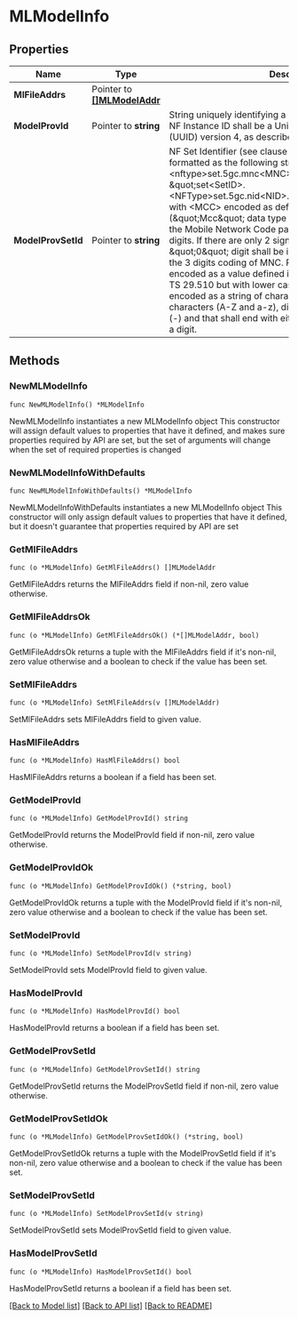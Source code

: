 # MLModelInfo

## Properties

Name | Type | Description | Notes
------------ | ------------- | ------------- | -------------
**MlFileAddrs** | Pointer to [**[]MLModelAddr**](MLModelAddr.md) |  | [optional] 
**ModelProvId** | Pointer to **string** | String uniquely identifying a NF instance. The format of the NF Instance ID shall be a  Universally Unique Identifier (UUID) version 4, as described in IETF RFC 4122.   | [optional] 
**ModelProvSetId** | Pointer to **string** | NF Set Identifier (see clause 28.12 of 3GPP TS 23.003), formatted as the following string \&quot;set&lt;Set ID&gt;.&lt;nftype&gt;set.5gc.mnc&lt;MNC&gt;.mcc&lt;MCC&gt;\&quot;, or  \&quot;set&lt;SetID&gt;.&lt;NFType&gt;set.5gc.nid&lt;NID&gt;.mnc&lt;MNC&gt;.mcc&lt;MCC&gt;\&quot; with  &lt;MCC&gt; encoded as defined in clause 5.4.2 (\&quot;Mcc\&quot; data type definition)  &lt;MNC&gt; encoding the Mobile Network Code part of the PLMN, comprising 3 digits.    If there are only 2 significant digits in the MNC, one \&quot;0\&quot; digit shall be inserted    at the left side to fill the 3 digits coding of MNC.  Pattern: &#39;^[0-9]{3}$&#39; &lt;NFType&gt; encoded as a value defined in Table 6.1.6.3.3-1 of 3GPP TS 29.510 but    with lower case characters &lt;Set ID&gt; encoded as a string of characters consisting of    alphabetic characters (A-Z and a-z), digits (0-9) and/or the hyphen (-) and that    shall end with either an alphabetic character or a digit.   | [optional] 

## Methods

### NewMLModelInfo

`func NewMLModelInfo() *MLModelInfo`

NewMLModelInfo instantiates a new MLModelInfo object
This constructor will assign default values to properties that have it defined,
and makes sure properties required by API are set, but the set of arguments
will change when the set of required properties is changed

### NewMLModelInfoWithDefaults

`func NewMLModelInfoWithDefaults() *MLModelInfo`

NewMLModelInfoWithDefaults instantiates a new MLModelInfo object
This constructor will only assign default values to properties that have it defined,
but it doesn't guarantee that properties required by API are set

### GetMlFileAddrs

`func (o *MLModelInfo) GetMlFileAddrs() []MLModelAddr`

GetMlFileAddrs returns the MlFileAddrs field if non-nil, zero value otherwise.

### GetMlFileAddrsOk

`func (o *MLModelInfo) GetMlFileAddrsOk() (*[]MLModelAddr, bool)`

GetMlFileAddrsOk returns a tuple with the MlFileAddrs field if it's non-nil, zero value otherwise
and a boolean to check if the value has been set.

### SetMlFileAddrs

`func (o *MLModelInfo) SetMlFileAddrs(v []MLModelAddr)`

SetMlFileAddrs sets MlFileAddrs field to given value.

### HasMlFileAddrs

`func (o *MLModelInfo) HasMlFileAddrs() bool`

HasMlFileAddrs returns a boolean if a field has been set.

### GetModelProvId

`func (o *MLModelInfo) GetModelProvId() string`

GetModelProvId returns the ModelProvId field if non-nil, zero value otherwise.

### GetModelProvIdOk

`func (o *MLModelInfo) GetModelProvIdOk() (*string, bool)`

GetModelProvIdOk returns a tuple with the ModelProvId field if it's non-nil, zero value otherwise
and a boolean to check if the value has been set.

### SetModelProvId

`func (o *MLModelInfo) SetModelProvId(v string)`

SetModelProvId sets ModelProvId field to given value.

### HasModelProvId

`func (o *MLModelInfo) HasModelProvId() bool`

HasModelProvId returns a boolean if a field has been set.

### GetModelProvSetId

`func (o *MLModelInfo) GetModelProvSetId() string`

GetModelProvSetId returns the ModelProvSetId field if non-nil, zero value otherwise.

### GetModelProvSetIdOk

`func (o *MLModelInfo) GetModelProvSetIdOk() (*string, bool)`

GetModelProvSetIdOk returns a tuple with the ModelProvSetId field if it's non-nil, zero value otherwise
and a boolean to check if the value has been set.

### SetModelProvSetId

`func (o *MLModelInfo) SetModelProvSetId(v string)`

SetModelProvSetId sets ModelProvSetId field to given value.

### HasModelProvSetId

`func (o *MLModelInfo) HasModelProvSetId() bool`

HasModelProvSetId returns a boolean if a field has been set.


[[Back to Model list]](../README.md#documentation-for-models) [[Back to API list]](../README.md#documentation-for-api-endpoints) [[Back to README]](../README.md)


